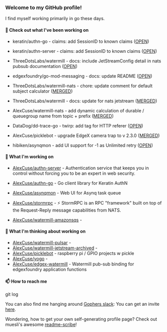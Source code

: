 ### Welcome to my GitHub profile!

I find myself working primarily in go these days.

#### 🔭 Check out what I've been working on

- keratin/authn-go - claims: add SessionID to known claims ([OPEN](https://github.com/keratin/authn-go/pull/23))

- keratin/authn-server - claims: add SessionID to known claims ([OPEN](https://github.com/keratin/authn-server/pull/205))

- ThreeDotsLabs/watermill - docs: include JetStreamConfig detail in nats pubsub documentation ([OPEN](https://github.com/ThreeDotsLabs/watermill/pull/358))

- edgexfoundry/go-mod-messaging - docs: update README ([OPEN](https://github.com/edgexfoundry/go-mod-messaging/pull/235))

- ThreeDotsLabs/watermill-nats - chore: update comment for default subject calculator ([MERGED](https://github.com/ThreeDotsLabs/watermill-nats/pull/10))

- ThreeDotsLabs/watermill - docs: update for nats jetstream ([MERGED](https://github.com/ThreeDotsLabs/watermill/pull/334))

- AlexCuse/watermill-nats - add dynamic calculation of durable / queuegroup name from topic &#43; prefix ([MERGED](https://github.com/AlexCuse/watermill-nats/pull/2))

- DataDog/dd-trace-go - twirp: add tag for HTTP referer ([OPEN](https://github.com/DataDog/dd-trace-go/pull/1680))

- AlexCuse/picklebot - upgrade EdgeX camera trap to v 2.3.0 ([MERGED](https://github.com/AlexCuse/picklebot/pull/7))

- hibiken/asynqmon - add UI support for -1 as Unlimited retry ([OPEN](https://github.com/hibiken/asynqmon/pull/286))


#### 🍴 What I'm working on

- [AlexCuse/authn-server](https://github.com/AlexCuse/authn-server) - Authentication service that keeps you in control without forcing you to be an expert in web security.

- [AlexCuse/authn-go](https://github.com/AlexCuse/authn-go) - Go client library for Keratin AuthN

- [AlexCuse/asynqmon](https://github.com/AlexCuse/asynqmon) - Web UI for Asynq task queue

- [AlexCuse/stormrpc](https://github.com/AlexCuse/stormrpc) - ⚡ StormRPC is an RPC &#34;framework&#34; built on top of the Request-Reply message capabilities from NATS.

- [AlexCuse/watermill-amazonsqs](https://github.com/AlexCuse/watermill-amazonsqs) - 


#### 🌱 What I'm thinking about working on

- [AlexCuse/watermill-pulsar](https://github.com/AlexCuse/watermill-pulsar) - 
- [AlexCuse/watermill-jetstream-archived](https://github.com/AlexCuse/watermill-jetstream-archived) - 
- [AlexCuse/picklebot](https://github.com/AlexCuse/picklebot) - raspberry pi / GPIO projects w pickle
- [AlexCuse/yogo](https://github.com/AlexCuse/yogo) - 
- [AlexCuse/edgex-watermill](https://github.com/AlexCuse/edgex-watermill) - Watermill pub-sub binding for edgexfoundry application functions

#### 📫 How to reach me

git log

You can also find me hanging around [Gophers slack](https://gophers.slack.com/): You can get an invite [here](https://gophersinvite.herokuapp.com/).


Wondering, how to get your own self-generating profile page? 
Check out muesli's awesome [readme-scribe](https://github.com/muesli/readme-scribe)!
